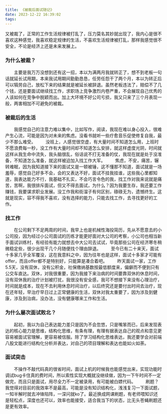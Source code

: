 ```yaml
---
title: 《被裁后面试随记》
date: 2023-12-22 16:39:02
tags:
---
```

又被裁了，正常的工作生活规律被打乱了，压力莫名其妙就出现了，我内心是很不喜欢这种感觉，我喜欢稳定规律的生活，不喜欢生活规律被打乱，那样我感觉很不安全，不论是经济上还是未来发展上。
<!-- more -->

### 为什么被裁？
&emsp;&emsp;主要是我万万没想到还有这一招，本以为满两月我就转正了，想不到老板一句话就延长试用期，本来我试用期间勤勤恳恳，任劳任怨干了两个月，本以为转正后可以犒劳自己，放松下来的结果就是被延长被辞退。虽然老板违法了，赔偿不了几个钱，还是要面试继续找工作，求职场上竞争激烈内卷严重，不会展现自己优秀的人该如何在竞争中脱颖而出。加上大环境不好公司亏损，我又只来了三个月表现一般，两害相加不可避免的被裁。

### 被裁后的生活
&emsp;&emsp;我感觉自己的注意力难以集中，比如写作，阅读，我现在难以身心投入，很难产生心流，可能是因为对未来的焦虑。没看书就听一些疗愈音乐促使修复自我，最少不那么难受。
&emsp;&emsp;没班上，人感觉很空虚，有大量时间不知道怎么用，上班时不愿浪费每一秒，没工作有大量时间却不知道怎么安排，就这样虚度光阴，时间就这样从我生命中流失，我头脑很乱，俗话说不打无准备的仗，我现在就是处于没准备，不知道怎么准备，就这样被迫加入找工作大军。
&emsp;&emsp;焦虑，不安，痛苦，辗转难眠，因为我知道接下来的面试又是一顿被锤，这不懂那不知道，面试就是一场羞辱，感觉自己好多不会，会的又表达不好，面试不挂我挂谁，这些我心里都知道，我表达能力不行，我基础不扎实，不会巧言令色的我，找工作对我来说就是痛苦，苦啊，我很排斥面试，但又不得去面试，为什么？因为我要生存，我还要工作赚钱，我要谋求职业发展。没工作我和街溜子有何区别，碌碌无为，遗憾终生。这就是现实，容不得我不喜欢，没有选择的能力，只能去找工作，去寻找更好的工作。

### 找工作
&emsp;&emsp;在公司剩下不足两周的时间，我早上也是机械性海投简历，先从不愿意去的小公司投，因为经过小公司面试的历练才能更好面对大公司的考察，小公司也相当新手面试训练村，有经验有能力就想去中大公司去试试，毕竟那些公司在经济寒冬稍微稳定些，很少出现干几个月随便找个理由辞退。
&emsp;&emsp;至今已有二十来天，面试十多家几乎全军覆没，这在我意料之中，因为往年也是这样，面试十多家才可能有offer，而且offer都不是特别好，只能算是凑合着吧。
&emsp;&emsp;昨天面试一家，工作5.5天，没有双休，没有公积金，社保缴纳基数按最低额度来，偏僻而不便到只有公交车直达。双休，对我很重要，因为我接下来治病的时间要靠双休的休息时间，没有双休我的治疗计划被打扰，我很没有安全感，我可不想接下来没有心理治疗，时间就是成本，现在不去利用休息时间治疗，以后终究还是要付出时间去治疗，现在还年轻，早治疗早日过上正常健康的生活，双休对我太重要了，因为涉及到健康，涉及到治病，没办法，没有健康哪来工作和生活。

### 为什么屡次面试败北？
&emsp;&emsp;起初，我以为自己表达能力差只是因为不会忽悠，只是嘴笨而已，后来发现表达的核心能力是思维，结构化思维，有条有理，有理有据表达自己的观点和意见更容易被面试官理解，更容易被信服。除了学习结构化思维表达，我还要学会对前端八股文能进行结构化分析并表达，对自己的项目理解和表达也能如火如荼。

### 面试突击
&emsp;&emsp;不操作不敲代码真的很省时间，面试上机的时候我也能感觉出来，实现功能时调试bug卡住真的费时间，所以索性实现大概就没继续做，因为一下午时间不一定做完，而且只是面试，用尽全力不一定被录用，有可能被白嫖代码。
&emsp;&emsp;刷题？我觉得对目前的我效率不是最高，可能是没有知识结构化，浅浅复习一下面试题，一知半解时就去冲锋陷阵，一深问就ko了。最近换成网课刷题，有老师喂知识还是轻松点，深度也还可以，效率也能接受，适合我当下的状态，比无头苍蝇刷题还是更有效率。